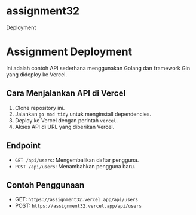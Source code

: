 # assignment32
Deployment

# Assignment Deployment

Ini adalah contoh API sederhana menggunakan Golang dan framework Gin yang dideploy ke Vercel.

## Cara Menjalankan API di Vercel
1. Clone repository ini.
2. Jalankan `go mod tidy` untuk menginstall dependencies.
3. Deploy ke Vercel dengan perintah `vercel`.
4. Akses API di URL yang diberikan Vercel.

## Endpoint
- `GET /api/users`: Mengembalikan daftar pengguna.
- `POST /api/users`: Menambahkan pengguna baru.

## Contoh Penggunaan
- GET: `https://assignment32.vercel.app/api/users`
- POST: `https://assignment32.vercel.app/api/users`